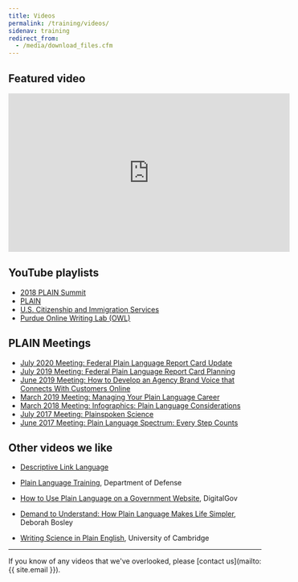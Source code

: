 ```yaml
---
title: Videos
permalink: /training/videos/
sidenav: training
redirect_from:
  - /media/download_files.cfm
---
```


## Featured video

<iframe title="Plain Language Summit 2019" width="560" height="315" src="https://www.youtube.com/embed/cny1CIMuv3o" frameborder="0" allow="accelerometer; autoplay; encrypted-media; gyroscope; picture-in-picture" allowfullscreen></iframe>

## YouTube playlists

- [2018 PLAIN Summit](https://www.youtube.com/embed/W4gzfemW0Rc)
- [PLAIN](https://www.youtube.com/playlist?list=PLd9b-GuOJ3nHMlmPFMw8cJxN_DW-odj0J)
- [U.S. Citizenship and Immigration Services](https://www.youtube.com/playlist?list=PLADE80C67FDB39352)
- [Purdue Online Writing Lab (OWL)](https://www.youtube.com/user/OWLPurdue/playlists)

## PLAIN Meetings

- [July 2020 Meeting: Federal Plain Language Report Card Update](https://digital.gov/event/2020/07/15/federal-report-card-update/)
- [July 2019 Meeting: Federal Plain Language Report Card Planning](https://www.youtube.com/watch?v=T_zTZGDE7Gg&list=PLd9b-GuOJ3nHMlmPFMw8cJxN_DW-odj0J&index=1)
- [June 2019 Meeting: How to Develop an Agency Brand Voice that Connects With Customers Online](https://www.youtube.com/watch?v=Cmxv70Tn2hk&list=PLd9b-GuOJ3nHMlmPFMw8cJxN_DW-odj0J&index=3)
- [March 2019 Meeting: Managing Your Plain Language Career](https://www.youtube.com/watch?v=JIR489Oq7OY&list=PLd9b-GuOJ3nHMlmPFMw8cJxN_DW-odj0J&index=3&t=2s)
- [March 2018 Meeting: Infographics: Plain Language Considerations](https://www.youtube.com/watch?v=49SJvZT3t2s)
- [July 2017 Meeting: Plainspoken Science](https://youtu.be/ZZdDJWl8bEc)
- [June 2017 Meeting: Plain Language Spectrum: Every Step Counts](https://www.youtube.com/watch?v=TGYhWjSmDvs)

## Other videos we like

- [Descriptive Link Language](https://www.youtube.com/watch?v=H_XLTAEp6lQ)

- [Plain Language Training](https://www.dvidshub.net/video/540372/plain-language-training), Department of Defense

- [How to Use Plain Language on a Government Website](https://www.youtube.com/watch?v=QtXSCwphuzg), DigitalGov

- [Demand to Understand: How Plain Language Makes Life Simpler](https://www.youtube.com/watch?v=OXcLwlZOE1s), Deborah Bosley

- [Writing Science in Plain English](https://www.youtube.com/watch?v=Mn7f5tsgjx8), University of Cambridge

---

If you know of any videos that we've overlooked, please [contact us](mailto:{{ site.email }}).
